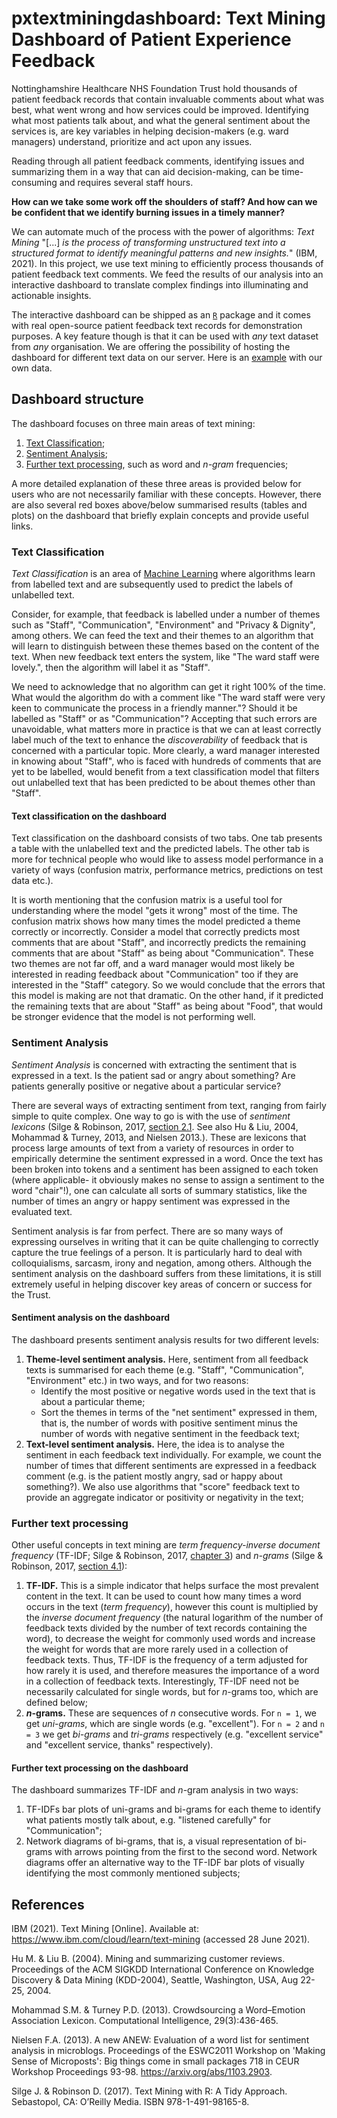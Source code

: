 # pxtextminingdashboard: Text Mining Dashboard of Patient Experience Feedback

Nottinghamshire Healthcare NHS Foundation Trust hold thousands of patient feedback 
records that contain invaluable comments about what was best, what went wrong and 
how services could be improved. Identifying what most patients talk about, and 
what the general sentiment about the services is, are key variables in helping 
decision-makers (e.g. ward managers) understand, prioritize and act upon any issues.

Reading through all patient feedback comments, identifying issues and summarizing
them in a way that can aid decision-making, can be time-consuming and requires 
several staff hours. 

**How can we take some work off the shoulders of staff? And how can we be confident 
that we identify burning issues in a timely manner?**

We can automate much of the process with the power of algorithms: *Text Mining* 
"[...] *is the process of transforming unstructured text into a structured format 
to identify meaningful patterns and new insights.*" (IBM, 2021). In this project,
we use text mining to efficiently process thousands of patient feedback text 
comments. We feed the results of our analysis into an interactive dashboard to 
translate complex findings into illuminating and actionable insights.

The interactive dashboard can be shipped as an [`R`](https://www.r-project.org/) 
package and it comes with real open-source patient feedback text records for 
demonstration purposes. A key feature though is that it can be used with *any* 
text dataset from *any* organisation. We are offering the possibility of hosting 
the dashboard for different text data on our server. Here is an [example](https://involve.nottshc.nhs.uk/rsconnect/pxtextminingdashboard/) with our 
own data.

## Dashboard structure
The dashboard focuses on three main areas of text mining:

1. [Text Classification](#text-classification);
2. [Sentiment Analysis](#sentiment-analysis);
3. [Further text processing](#further-text-processing), such as word and *n-gram* 
   frequencies;

A more detailed explanation of these three areas is provided below for users who
are not necessarily familiar with these concepts. However, there are also several
red boxes above/below summarised results (tables and plots) on the dashboard that
briefly explain concepts and provide useful links.

### Text Classification
*Text Classification* is an area of [Machine Learning](https://en.wikipedia.org/wiki/Machine_learning) where algorithms learn 
from labelled text and are subsequently used to predict the labels of unlabelled 
text. 

Consider, for example, that feedback is labelled under a number of themes 
such as "Staff", "Communication", "Environment" and "Privacy & Dignity", among 
others. We can feed the text and their themes to an algorithm that will learn to 
distinguish between these themes based on the content of the text. When new 
feedback text enters the system, like "The ward staff were lovely.", then the 
algorithm will label it as "Staff".

We need to acknowledge that no algorithm can get it right 100% of the time. What
would the algorithm do with a comment like "The ward staff were very keen to 
communicate the process in a friendly manner."? Should it be labelled as "Staff" 
or as "Communication"? Accepting that such errors are unavoidable, what matters
more in practice is that we can at least correctly label much of the text to 
enhance the *discoverability* of feedback that is concerned with a particular 
topic. More clearly, a ward manager interested in knowing about "Staff", who is 
faced with hundreds of comments that are yet to be labelled, would benefit from 
a text classification model that filters out unlabelled text that has been 
predicted to be about themes other than "Staff".

#### Text classification on the dashboard
Text classification on the dashboard consists of two tabs. One tab presents a 
table with the unlabelled text and the predicted labels. The other tab is more 
for technical people who would like to assess model performance in a variety of
ways (confusion matrix, performance metrics, predictions on test data etc.).

It is worth mentioning that the confusion matrix is a useful tool for understanding
where the model "gets it wrong" most of the time. The confusion matrix shows how 
many times the model predicted a theme correctly or incorrectly. Consider a 
model that correctly predicts most comments that are about "Staff", and incorrectly
predicts the remaining comments that are about "Staff" as being about "Communication".
These two themes are not far off, and a ward manager would most likely be 
interested in reading feedback about "Communication" too if they are interested 
in the "Staff" category. So we would conclude that the errors that this model is 
making are not that dramatic. On the other hand, if it predicted the remaining 
texts that are about "Staff" as being about "Food", that would be stronger 
evidence that the model is not performing well.

### Sentiment Analysis
*Sentiment Analysis* is concerned with extracting the sentiment that is expressed
in a text. Is the patient sad or angry about something? Are patients generally 
positive or negative about a particular service? 

There are several ways of extracting sentiment from text, ranging from fairly 
simple to quite complex. One way to go is with the use of *sentiment lexicons* 
(Silge & Robinson, 2017, [section 2.1](https://www.tidytextmining.com/sentiment.html#the-sentiments-datasets). See
also Hu & Liu, 2004, Mohammad & Turney, 2013, and Nielsen 2013.).
These are lexicons that process large amounts of text from a variety of resources
in order to empirically determine the sentiment expressed in a word. Once the 
text has been broken into tokens and a sentiment has been assigned to each token 
(where applicable- it obviously makes no sense to assign a sentiment to the word 
"chair"!), one can calculate all sorts of summary statistics, like the number of 
times an angry or happy sentiment was expressed in the evaluated text.

Sentiment analysis is far from perfect. There are so many ways of expressing 
ourselves in writing that it can be quite challenging to correctly capture the 
true feelings of a person. It is particularly hard to deal with colloquialisms, 
sarcasm, irony and negation, among others. Although the sentiment analysis on 
the dashboard suffers from these limitations, it is still extremely useful in
helping discover key areas of concern or success for the Trust.

#### Sentiment analysis on the dashboard
The dashboard presents sentiment analysis results for two different levels:

1. **Theme-level sentiment analysis.** Here, sentiment from all feedback texts 
   is summarised for each theme (e.g. "Staff", "Communication", "Environment" 
   etc.) in two ways, and for two reasons:
   - Identify the most positive or negative words used in the text that is about
     a particular theme;
   - Sort the themes in terms of the "net sentiment" expressed in them, that is,
     the number of words with positive sentiment minus the number of words with 
     negative sentiment in the feedback text;
2. **Text-level sentiment analysis.** Here, the idea is to analyse the sentiment
   in each feedback text individually. For example, we count the number 
   of times that different sentiments are expressed in a feedback comment (e.g. 
   is the patient mostly angry, sad or happy about something?). We also use 
   algorithms that "score" feedback text to provide an aggregate indicator or 
   positivity or negativity in the text;

### Further text processing
Other useful concepts in text mining are *term frequency-inverse document frequency* 
(TF-IDF; Silge & Robinson, 2017, [chapter 3](https://www.tidytextmining.com/tfidf.html#tfidf)) 
and *n-grams* (Silge & Robinson, 2017, [section 4.1](https://www.tidytextmining.com/ngrams.html#tokenizing-by-n-gram)):

1. **TF-IDF.** This is a simple indicator that helps surface the most prevalent 
   content in the text. It can be used to count how many times a word occurs in 
   the text (*term frequency*), however this count is multiplied by the 
   *inverse document frequency* (the natural logarithm of the number of feedback 
   texts divided by the number of text records containing the word), to decrease 
   the weight for commonly used 
   words and increase the weight for words that are more rarely used in a 
   collection of feedback texts. Thus, TF-IDF is the frequency of a term 
   adjusted for how rarely it is used, and therefore measures the importance of 
   a word in a collection of feedback texts. Interestingly, TF-IDF need not be 
   necessarily calculated for single words, but for *n*-grams too, which are 
   defined below;
2. **_n_-grams.** These are sequences of *n* consecutive words. For `n = 1`, 
   we get *uni-grams*, which are single words (e.g. "excellent"). For `n = 2` 
   and `n = 3` we get *bi-grams* and *tri-grams* respectively (e.g. "excellent 
   service" and "excellent service, thanks" respectively).
   
#### Further text processing on the dashboard
The dashboard summarizes TF-IDF and *n*-gram analysis in two ways:
1. TF-IDFs bar plots of uni-grams and bi-grams for each theme to identify what 
   patients mostly talk about, e.g. "listened carefully" for "Communication";
2. Network diagrams of bi-grams, that is, a visual representation of bi-grams 
   with arrows pointing from the first to the second word. Network diagrams offer
   an alternative way to the TF-IDF bar plots of visually identifying the most 
   commonly mentioned subjects;

## References
IBM (2021). Text Mining [Online]. Available at: 
https://www.ibm.com/cloud/learn/text-mining (accessed 28 June 2021).

Hu M. & Liu B. (2004). Mining and summarizing customer
reviews. Proceedings of the ACM SIGKDD International Conference on
Knowledge Discovery & Data Mining (KDD-2004), Seattle, Washington, USA,
Aug 22-25, 2004.

Mohammad S.M. & Turney P.D. (2013). Crowdsourcing a Word–Emotion
Association Lexicon. Computational Intelligence, 29(3):436-465.

Nielsen F.A. (2013). A new ANEW: Evaluation of a word list for
sentiment analysis in microblogs. Proceedings of the ESWC2011 Workshop
on 'Making Sense of Microposts': Big things come in small packages 718
in CEUR Workshop Proceedings 93-98. https://arxiv.org/abs/1103.2903.

Silge J. & Robinson D. (2017). Text Mining with R: A Tidy Approach. Sebastopol, 
CA: O’Reilly Media. ISBN 978-1-491-98165-8.
